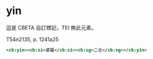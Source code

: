 # yin

這是 CBETA 自訂標記，TEI 無此元素。

T54n2135, p. 1241a25

```xml
<cb:yin><cb:zi>婆羅</cb:zi><cb:sg>二合</cb:sg></cb:yin>
```